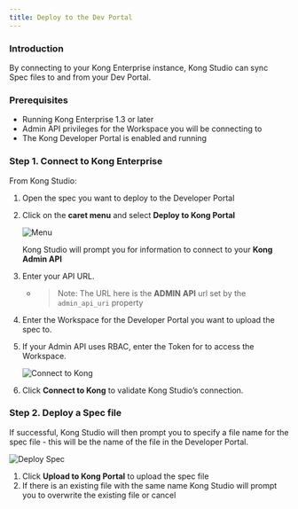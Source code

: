 ```yaml
---
title: Deploy to the Dev Portal
---
```


### Introduction

By connecting to your Kong Enterprise instance, Kong Studio can sync Spec files to
and from your Dev Portal.


### Prerequisites

* Running Kong Enterprise 1.3 or later
* Admin API privileges for the Workspace you will be connecting to
* The Kong Developer Portal is enabled and running



### Step 1. Connect to Kong Enterprise

From Kong Studio:

1. Open the spec you want to deploy to the Developer Portal
1. Click on the **caret menu** and select **Deploy to Kong Portal**

    ![Menu](https://doc-assets.konghq.com/studio/1.0/dev-portal/01-menu.png)


    Kong Studio will prompt you for information to connect to your **Kong Admin API**


1. Enter your API URL.
    * >Note: The URL here is the **ADMIN** **API** url set by the `admin_api_uri` property
1. Enter the Workspace for the Developer Portal you want to upload the spec to.
1. If your Admin API uses RBAC, enter the Token for to access the Workspace.


    ![Connect to Kong](https://doc-assets.konghq.com/studio/1.0/dev-portal/02-connect-to-kong.png)

1. Click **Connect to Kong** to validate Kong Studio’s connection. 


### Step 2. Deploy a Spec file

If successful, Kong Studio will then prompt you to specify a file name for the spec file - this will be the name of the file in the Developer Portal.

![Deploy Spec](https://doc-assets.konghq.com/studio/1.0/dev-portal/03-deploy-spec.png)

1. Click **Upload to Kong Portal** to upload the spec file
1. If there is an existing file with the same name Kong Studio will prompt you to overwrite the existing file or cancel
